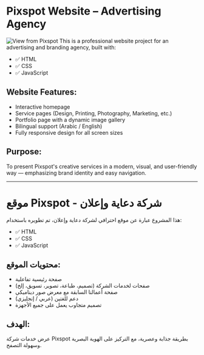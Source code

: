 # Pixspot Website – Advertising Agency
![View from Pixspot](assets/img/websideimg.png)
This is a professional website project for an advertising and branding agency, built with:
- ✅ HTML
- ✅ CSS
- ✅ JavaScript

## Website Features:
- Interactive homepage
- Service pages (Design, Printing, Photography, Marketing, etc.)
- Portfolio page with a dynamic image gallery
- Bilingual support (Arabic / English)
- Fully responsive design for all screen sizes

## Purpose:
To present Pixspot's creative services in a modern, visual, and user-friendly way — emphasizing brand identity and easy navigation.

---
# موقع Pixspot - شركة دعاية وإعلان


هذا المشروع عبارة عن موقع احترافي لشركة دعاية وإعلان، تم تطويره باستخدام:
- ✅ HTML
- ✅ CSS
- ✅ JavaScript

## محتويات الموقع:
- صفحة رئيسية تفاعلية
- صفحات لخدمات الشركة (تصميم، طباعة، تصوير، تسويق، إلخ)
- صفحة أعمالنا السابقة مع معرض صور ديناميكي
- دعم للغتين (عربي / إنجليزي)
- تصميم متجاوب يعمل على جميع الأجهزة

## الهدف:
عرض خدمات شركة Pixspot بطريقة جذابة وعصرية، مع التركيز على الهوية البصرية وسهولة التصفح.


